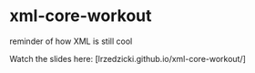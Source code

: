 # xml-core-workout
reminder of how XML is still cool

Watch the slides here:
[lrzedzicki.github.io/xml-core-workout/]
